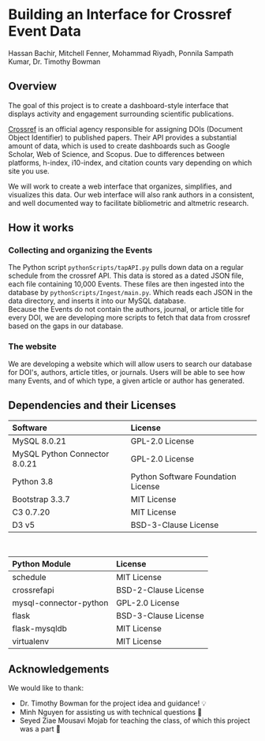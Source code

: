 # Building an Interface for Crossref Event Data

Hassan Bachir, Mitchell Fenner, Mohammad Riyadh, Ponnila Sampath Kumar, Dr. Timothy Bowman 

## Overview
The goal of this project is to create a dashboard-style interface that displays activity and engagement surrounding scientific publications.  

[Crossref](https://www.crossref.org/) is an official agency responsible for assigning DOIs (Document Object Identifier) to published papers. Their API provides a substantial amount of data, which is used to create dashboards such as Google Scholar, Web of Science, and Scopus. Due to differences between platforms, h-index, i10-index, and citation counts vary depending on which site you use.  

We will work to create a web interface that organizes, simplifies, and visualizes this data. Our web interface will also rank authors in a consistent, and well documented way to facilitate bibliometric and altmetric research.

## How it works
### Collecting and organizing the Events
The Python script `pythonScripts/tapAPI.py` pulls down data on a regular schedule from the crossref API. This data is stored as a dated JSON file, each file containing 10,000 Events.
These files are then ingested into the database by `pythonScripts/Ingest/main.py`. Which reads each JSON in the data directory, and inserts it into our MySQL database.  
Because the Events do not contain the authors, journal, or article title for every DOI, we are developing more scripts to fetch that data from crossref based on the gaps in our database.
### The website
We are developing a website which will allow users to search our database for DOI's, authors, article titles, or journals. Users will be able to see how many Events, and of which type, a given article or author has generated.

## Dependencies and their Licenses

| Software                        | License                            |
|:--------------------------------|:-----------------------------------|
| MySQL 8.0.21                    | GPL-2.0 License                    |
| MySQL Python Connector 8.0.21   | GPL-2.0 License                    |
| Python 3.8                      | Python Software Foundation License |
| Bootstrap 3.3.7                 | MIT License                        |
| C3 0.7.20                       | MIT License                        |
| D3 v5                           | BSD-3-Clause License               |
<br>

| Python Module             | License                    |
|:--------------------------|:---------------------------|
| schedule                  | MIT License                |
| crossrefapi               | BSD-2-Clause License       |
| mysql-connector-python    | GPL-2.0 License            |
| flask                     | BSD-3-Clause License       |
| flask-mysqldb             | MIT License                |
| virtualenv                | MIT License                |

## Acknowledgements
We would like to thank:  
* Dr. Timothy Bowman for the project idea and guidance! 💡  
* Minh Nguyen for assisting us with technical questions 💬 
* Seyed Ziae Mousavi Mojab for teaching the class, of which this project was a part 🍎
